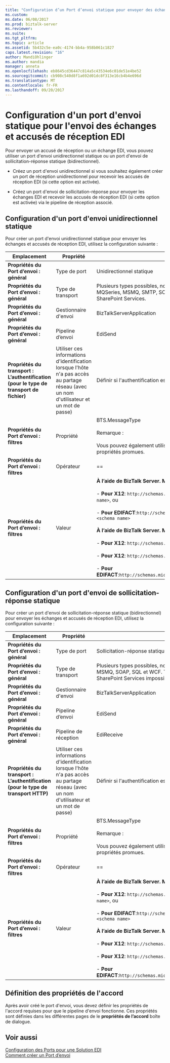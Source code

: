 ```yaml
---
title: "Configuration d’un Port d’envoi statique pour envoyer des échanges EDI et les accusés de réception | Documents Microsoft"
ms.custom: 
ms.date: 06/08/2017
ms.prod: biztalk-server
ms.reviewer: 
ms.suite: 
ms.tgt_pltfrm: 
ms.topic: article
ms.assetid: 5b432c5e-ea0c-4174-bb4a-958b061c1827
caps.latest.revision: "16"
author: MandiOhlinger
ms.author: mandia
manager: anneta
ms.openlocfilehash: eb8645cd36447c814a5c43534e6c01de51e4be52
ms.sourcegitcommit: cb908c540d8f1a692d01dc8f313e16cb4b4e696d
ms.translationtype: MT
ms.contentlocale: fr-FR
ms.lasthandoff: 09/20/2017
---
```

# <a name="configuring-a-static-send-port-to-send-edi-interchanges-and-acknowledgments"></a>Configuration d'un port d'envoi statique pour l'envoi des échanges et accusés de réception EDI
Pour envoyer un accusé de réception ou un échange EDI, vous pouvez utiliser un port d'envoi unidirectionnel statique ou un port d'envoi de sollicitation-réponse statique (bidirectionnel).  
  
-   Créez un port d'envoi unidirectionnel si vous souhaitez également créer un port de réception unidirectionnel pour recevoir les accusés de réception EDI (si cette option est activée).  
  
-   Créez un port d'envoi de sollicitation-réponse pour envoyer les échanges EDI et recevoir les accusés de réception EDI (si cette option est activée) via le pipeline de réception associé.  
  
## <a name="configuring-a-static-one-way-send-port"></a>Configuration d'un port d'envoi unidirectionnel statique  
 Pour créer un port d'envoi unidirectionnel statique pour envoyer les échanges et accusés de réception EDI, utilisez la configuration suivante :  
  
|Emplacement|Propriété|Paramètre|  
|--------------|--------------|-------------|  
|**Propriétés du Port d’envoi : général**|Type de port|Unidirectionnel statique|  
|**Propriétés du Port d’envoi : général**|Type de transport|Plusieurs types possibles, notamment les types FILE, FTP, HTTP, MQSeries, MSMQ, SMTP, SOAP, SQL et WCF, ainsi que Windows SharePoint Services.|  
|**Propriétés du Port d’envoi : général**|Gestionnaire d'envoi|BizTalkServerApplication|  
|**Propriétés du Port d’envoi : général**|Pipeline d’envoi|EdiSend|  
|**Propriétés du transport : L’authentification (pour le type de transport de fichier)**|Utiliser ces informations d'identification lorsque l'hôte n'a pas accès au partage réseau (avec un nom d'utilisateur et un mot de passe)|Définir si l'authentification est requise.|  
|**Propriétés du Port d’envoi : filtres**|Propriété|BTS.MessageType<br /><br /> Remarque :<br /><br /> Vous pouvez également utiliser BTS.ReceivePortName ou d'autres propriétés promues.|  
|**Propriétés du Port d’envoi : filtres**|Opérateur|==|  
|**Propriétés du Port d’envoi : filtres**|Valeur|**À l’aide de BizTalk Server. MessageType pour les échanges :**<br /><br /> - **Pour X12**: `http://schemas.microsoft.com/Edi/X12/2006#<schema name>`, ou<br /><br /> - **Pour EDIFACT**:`http://schemas.microsoft.com/Edi/Edifact/2006#<schema name>`<br /><br /> **À l’aide de BizTalk Server. MessageType d’accusés de réception**:<br /><br /> -                     **Pour X12**: `http://schemas.microsoft.com/Edi/X12#X12_997_Root`, ou<br /><br /> -                     **Pour X12**: `http://schemas.microsoft.com/Edi/X12#X12_TA1_Root`, ou<br /><br /> -                     **Pour EDIFACT**:`http://schemas.microsoft.com/Edi/Edifact#Efact_Contrl_Root`|  
  
## <a name="configuring-a-static-solicit-response-send-port"></a>Configuration d'un port d'envoi de sollicitation-réponse statique  
 Pour créer un port d'envoi de sollicitation-réponse statique (bidirectionnel) pour envoyer les échanges et accusés de réception EDI, utilisez la configuration suivante :  
  
|Emplacement|Propriété|Paramètre|  
|--------------|--------------|-------------|  
|**Propriétés du Port d’envoi : général**|Type de port|Sollicitation-réponse statique|  
|**Propriétés du Port d’envoi : général**|Type de transport|Plusieurs types possibles, notamment les types HTTP, MQSeries, MSMQ, SOAP, SQL et WCF. Types FILE, FTP, SMTP et Windows SharePoint Services impossibles.|  
|**Propriétés du Port d’envoi : général**|Gestionnaire d'envoi|BizTalkServerApplication|  
|**Propriétés du Port d’envoi : général**|Pipeline d’envoi|EdiSend|  
|**Propriétés du Port d’envoi : général**|Pipeline de réception|EdiReceive|  
|**Propriétés du transport : L’authentification (pour le type de transport HTTP)**|Utiliser ces informations d'identification lorsque l'hôte n'a pas accès au partage réseau (avec un nom d'utilisateur et un mot de passe)|Définir si l'authentification est requise.|  
|**Propriétés du Port d’envoi : filtres**|Propriété|BTS.MessageType<br /><br /> Remarque :<br /><br /> Vous pouvez également utiliser BTS.ReceivePortName ou d'autres propriétés promues.|  
|**Propriétés du Port d’envoi : filtres**|Opérateur|==|  
|**Propriétés du Port d’envoi : filtres**|Valeur|**À l’aide de BizTalk Server. MessageType pour les échanges :**<br /><br /> -                     **Pour X12**: `http://schemas.microsoft.com/Edi/X12/2006#<schema name>`, ou<br /><br /> -                     **Pour EDIFACT**:`http://schemas.microsoft.com/Edi/Edifact/2006#<schema name>`<br /><br /> **À l’aide de BizTalk Server. MessageType d’accusés de réception**:<br /><br /> -                     **Pour X12**: `http://schemas.microsoft.com/Edi/X12#X12_997_Root`, ou<br /><br /> -                     **Pour X12**: `http://schemas.microsoft.com/Edi/X12#X12_TA1_Root`, ou<br /><br /> -                     **Pour EDIFACT**:`http://schemas.microsoft.com/Edi/Edifact#Efact_Contrl_Root`|  
  
## <a name="setting-agreement-properties"></a>Définition des propriétés de l'accord  
 Après avoir créé le port d'envoi, vous devez définir les propriétés de l'accord requises pour que le pipeline d'envoi fonctionne. Ces propriétés sont définies dans les différentes pages de le **propriétés de l’accord** boîte de dialogue.  
  
## <a name="see-also"></a>Voir aussi  
 [Configuration des Ports pour une Solution EDI](../core/configuring-ports-for-an-edi-solution.md)   
 [Comment créer un Port d’envoi](../core/how-to-create-a-send-port2.md)